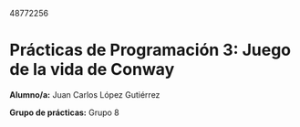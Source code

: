 48772256

# Prácticas de Programación 3: Juego de la vida de Conway
**Alumno/a:** Juan Carlos López Gutiérrez

**Grupo de prácticas:** Grupo 8
